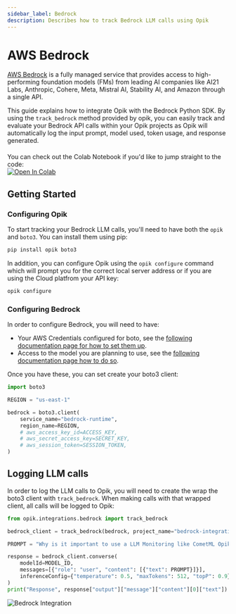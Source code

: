 ```yaml
---
sidebar_label: Bedrock
description: Describes how to track Bedrock LLM calls using Opik
---
```


# AWS Bedrock

[AWS Bedrock](https://aws.amazon.com/bedrock/) is a fully managed service that provides access to high-performing foundation models (FMs) from leading AI companies like AI21 Labs, Anthropic, Cohere, Meta, Mistral AI, Stability AI, and Amazon through a single API.

This guide explains how to integrate Opik with the Bedrock Python SDK. By using the `track_bedrock` method provided by opik, you can easily track and evaluate your Bedrock API calls within your Opik projects as Opik will automatically log the input prompt, model used, token usage, and response generated.

<div style="display: flex; align-items: center; flex-wrap: wrap; margin: 20px 0;">
  <span style="margin-right: 10px;">You can check out the Colab Notebook if you'd like to jump straight to the code:</span>
  <a href="https://colab.research.google.com/github/comet-ml/opik/blob/main/apps/opik-documentation/documentation/docs/cookbook/bedrock.ipynb" target="_blank" rel="noopener noreferrer">
    <img src="https://colab.research.google.com/assets/colab-badge.svg" alt="Open In Colab" style="vertical-align: middle;"/>
  </a>
</div>

## Getting Started

### Configuring Opik

To start tracking your Bedrock LLM calls, you'll need to have both the `opik` and `boto3`. You can install them using pip:

```bash
pip install opik boto3
```

In addition, you can configure Opik using the `opik configure` command which will prompt you for the correct local server address or if you are using the Cloud platfrom your API key:

```bash
opik configure
```

### Configuring Bedrock

In order to configure Bedrock, you will need to have:

- Your AWS Credentials configured for boto, see the [following documentation page for how to set them up](https://boto3.amazonaws.com/v1/documentation/api/latest/guide/credentials.html).
- Access to the model you are planning to use, see the [following documentation page how to do so](https://docs.aws.amazon.com/bedrock/latest/userguide/model-access-modify.html).

Once you have these, you can set create your boto3 client:

```python
import boto3

REGION = "us-east-1"

bedrock = boto3.client(
    service_name="bedrock-runtime",
    region_name=REGION,
    # aws_access_key_id=ACCESS_KEY,
    # aws_secret_access_key=SECRET_KEY,
    # aws_session_token=SESSION_TOKEN,
)
```

## Logging LLM calls

In order to log the LLM calls to Opik, you will need to create the wrap the boto3 client with `track_bedrock`. When making calls with that wrapped client, all calls will be logged to Opik:

```python
from opik.integrations.bedrock import track_bedrock

bedrock_client = track_bedrock(bedrock, project_name="bedrock-integration-demo")

PROMPT = "Why is it important to use a LLM Monitoring like CometML Opik tool that allows you to log traces and spans when working with LLM Models hosted on AWS Bedrock?"

response = bedrock_client.converse(
    modelId=MODEL_ID,
    messages=[{"role": "user", "content": [{"text": PROMPT}]}],
    inferenceConfig={"temperature": 0.5, "maxTokens": 512, "topP": 0.9},
)
print("Response", response["output"]["message"]["content"][0]["text"])
```

![Bedrock Integration](/img/cookbook/bedrock_trace_cookbook.png)

